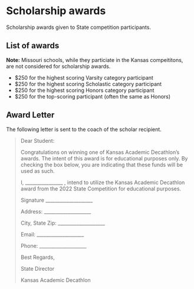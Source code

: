 # Scholarship awards

Scholarship awards given to State competition participants.

## List of awards

**Note:** Missouri schools, while they particiate in the Kansas compeititons, are not considered for scholarship awards.

* $250 for the highest scoring Varsity category participant
* $250 for the highest scoring Scholastic category participant
* $250 for the highest scoring Honors category participant
* $250 for the top-scoring participant (often the same as Honors)

## Award Letter

The following letter is sent to the coach of the scholar recipient.

> Dear Student:
>
> Congratulations on winning one of Kansas Academic Decathlon’s awards.
> The intent of this award is for educational purposes only.
> By checking the box below, you are indicating that these funds will be used as such.
>
> I, ________________ , intend to utilize the Kansas Academic Decathlon award from the 2022 State Competition for educational purposes.
>
> Signature ____________________
>
> Address: ____________________
>
> City, State Zip: ____________________
>
> Email: ____________________
>
> Phone: ____________________
>
> Best Regards,
>
> State Director
>
> Kansas Academic Decathlon
